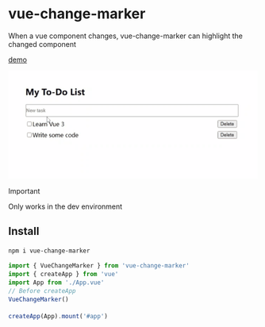 # vue-change-marker
When a vue component changes, vue-change-marker can highlight the changed component

[demo](https://linzhe141.github.io/vue-change-marker/)

![vue-change-marker demo](./demo.gif)

> [!IMPORTANT]
> Only works in the dev environment

## Install

```bash
npm i vue-change-marker
```



```ts
import { VueChangeMarker } from 'vue-change-marker'
import { createApp } from 'vue'
import App from './App.vue'
// Before createApp
VueChangeMarker()

createApp(App).mount('#app')
```
